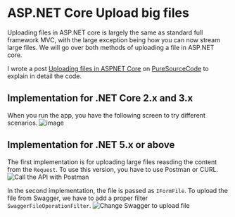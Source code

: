 # ASP.NET Core Upload big files
Uploading files in ASP.NET core is largely the same as standard full framework MVC, with the large exception being how you can now stream large files. We will go over both methods of uploading a file in ASP.NET core.

I wrote a post [Uploading files in ASPNET Core](https://www.puresourcecode.com/dotnet/net-core/uploading-files-in-aspnet-core/) on [PureSourceCode](https://www.puresourcecode.com/) to explain in detail the code.

## Implementation for .NET Core 2.x and 3.x
When you run the app, you have the following screen to try different scenarios.
![image](https://user-images.githubusercontent.com/9497415/150338469-8ef38299-7c86-4b93-930b-dd45480b94c6.png)

## Implementation for .NET 5.x or above
The first implementation is for uploading large files reasding the content from the `Request`. To use this version, you have to use Postman or CURL.
![Call the API with Postman](https://user-images.githubusercontent.com/9497415/150338216-4a3d32be-09d4-45b5-9a28-283e3f26395f.png)

In the second implementation, the file is passed as `IFormFile`. To upload the file from Swagger, we have to add a proper filter `SwaggerFileOperationFilter`.
![Change Swagger to upload file](https://user-images.githubusercontent.com/9497415/150338234-0b91bc6c-7aa4-4bb0-8689-090c7a2def73.png)
